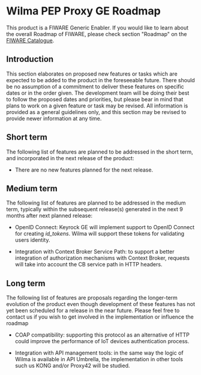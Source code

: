 # Wilma PEP Proxy GE Roadmap

This product is a FIWARE Generic Enabler. If
you would like to learn about the overall Roadmap of FIWARE, please check
section "Roadmap" on the [FIWARE Catalogue](https://github.com/Fiware/catalogue).

## Introduction

This section elaborates on proposed new features or tasks which are expected to
be added to the product in the foreseeable future. There should be no assumption
of a commitment to deliver these features on specific dates or in the order
given. The development team will be doing their best to follow the proposed
dates and priorities, but please bear in mind that plans to work on a given
feature or task may be revised. All information is provided as a general
guidelines only, and this section may be revised to provide newer information at
any time.

## Short term

The following list of features are planned to be addressed in the short term,
and incorporated in the next release of the product:

-   There are no new features planned for the next release.

## Medium term

The following list of features are planned to be addressed in the medium term,
typically within the subsequent release(s) generated in the next 9 months
after next planned release:

- OpenID Connect: Keyrock GE will implement support to OpenID Connect for creating *id_tokens*. Wilma will support these tokens for validating users identity. 

- Integration with Context Broker Service Path: to support a better integration of authorization mechanisms with Context Broker, requests will take into account the CB service path in HTTP headers.

## Long term

The following list of features are proposals regarding the longer-term evolution
of the product even though development of these features has not yet been
scheduled for a release in the near future. Please feel free to contact us if
you wish to get involved in the implementation or influence the roadmap

-   COAP compatibility: supporting this protocol as an alternative of HTTP could improve the performance of IoT devices authentication process.

-   Integration with API management tools: in the same way the logic of Wilma is available in API Umbrella, the implementation in other tools such us KONG and/or Proxy42 will be studied. 
